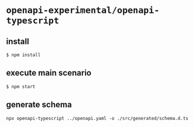 # `openapi-experimental/openapi-typescript`

## install
```
$ npm install
```

## execute main scenario
```
$ npm start
```

## generate schema
```
npx openapi-typescript ../openapi.yaml -o ./src/generated/schema.d.ts
```